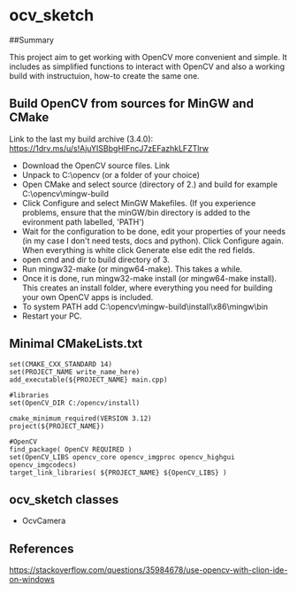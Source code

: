 # ocv_sketch

##Summary

This project aim to get working with OpenCV more convenient and simple. It includes as simplified functions to interact with OpenCV and also a working build with instructuion, how-to create the same one. 

## Build OpenCV from sources for MinGW and CMake

Link to the last my build archive (3.4.0): https://1drv.ms/u/s!AjuYISBbgHIFncJ7zEFazhkLFZTlrw

* Download the OpenCV source files. Link
* Unpack to C:\opencv (or a folder of your choice)
* Open CMake and select source (directory of 2.) and build for example C:\opencv\mingw-build
* Click Configure and select MinGW Makefiles. (If you experience problems, ensure that the minGW/bin directory is added to the evironment path labelled, 'PATH')
* Wait for the configuration to be done, edit your properties of your needs (in my case I don't need tests, docs and python).
Click Configure again. When everything is white click Generate else edit the red fields.
* open cmd and dir to build directory of 3.
* Run mingw32-make (or mingw64-make). This takes a while. 
* Once it is done, run mingw32-make install (or mingw64-make install).
This creates an install folder, where everything you need for building your own OpenCV apps is included.
* To system PATH add C:\opencv\mingw-build\install\x86\mingw\bin
* Restart your PC.

## Minimal CMakeLists.txt

    set(CMAKE_CXX_STANDARD 14)
    set(PROJECT_NAME write_name_here)
    add_executable(${PROJECT_NAME} main.cpp)
    
    #libraries
    set(OpenCV_DIR C:/opencv/install)
    
    cmake_minimum_required(VERSION 3.12)
    project(${PROJECT_NAME})
    
    #OpenCV
    find_package( OpenCV REQUIRED )
    set(OpenCV_LIBS opencv_core opencv_imgproc opencv_highgui opencv_imgcodecs)
    target_link_libraries( ${PROJECT_NAME} ${OpenCV_LIBS} )

## ocv_sketch classes

* OcvCamera


## References

https://stackoverflow.com/questions/35984678/use-opencv-with-clion-ide-on-windows